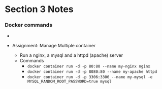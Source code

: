 # Section 3 Notes

### Docker commands

-

- Assignment: Manage Multiple container
  - Run a nginx, a mysql and a httpd (apache) server
  - Commands
    - `docker container run -d -p 80:80 --name my-nginx nginx`
    - `docker container run -d -p 8080:80 --name my-apache httpd`
    - `docker container run -d -p 3306:3306 --name my-mysql -e MYSQL_RANDOM_ROOT_PASSWORD=true mysql`
